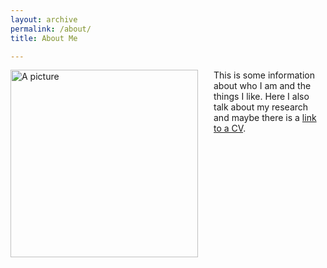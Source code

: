 ```yaml
---
layout: archive
permalink: /about/
title: About Me

---
```


<img src="/images/SZ1.jpg" alt="A picture" style="float:left;padding-right:25px;width:300px;height:300px;">

<p>This is some information about who I am and the things I like. Here I also talk about my research and maybe there is a <a href="/docs/CV.pdf">link to a CV</a>.
</p>

